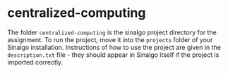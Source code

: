 # centralized-computing
The folder `centralized-computing` is the sinalgo project directory for the assignment.
To run the project, move it into the `projects` folder of your Sinalgo installation.
Instructions of how to use the project are given in the `description.txt` file - they should
appear in Sinalgo itself if the project is imported correctly.
